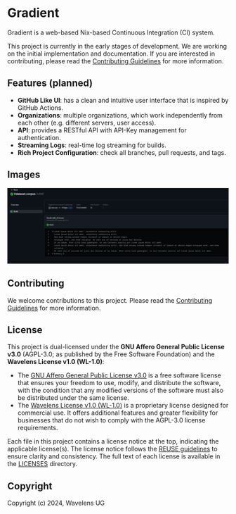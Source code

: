 # Gradient

Gradient is a web-based Nix-based Continuous Integration (CI) system.

This project is currently in the early stages of development. We are working on the initial implementation and documentation. If you are interested in contributing, please read the [Contributing Guidelines](CONTRIBUTING.md) for more information.

## Features (planned)

- **GitHub Like UI**: has a clean and intuitive user interface that is inspired by GitHub Actions.
- **Organizations**: multiple organizations, which work independently from each other (e.g. different servers, user access).
- **API**: provides a RESTful API with API-Key management for authentication.
- **Streaming Logs**: real-time log streaming for builds.
- **Rich Project Configuration**: check all branches, pull requests, and tags.

## Images

![Gradient](./docs/gradient.png)

## Contributing

We welcome contributions to this project. Please read the [Contributing Guidelines](CONTRIBUTING.md) for more information.

## License

This project is dual-licensed under the **GNU Affero General Public License v3.0** (AGPL-3.0; as published by the Free Software Foundation) and the **Wavelens License v1.0 (WL-1.0)**:

- The [GNU Affero General Public License v3.0](./LICENSES/AGPL-3.0-only.txt) is a free software license that ensures your freedom to use, modify, and distribute the software, with the condition that any modified versions of the software must also be distributed under the same license.
- The [Wavelens License v1.0 (WL-1.0)](./LICENSES/WL-1.0.txt) is a proprietary license designed for commercial use. It offers additional features and greater flexibility for businesses that do not wish to comply with the AGPL-3.0 license requirements.

Each file in this project contains a license notice at the top, indicating the applicable license(s). The license notice follows the [REUSE guidelines](https://reuse.software/) to ensure clarity and consistency. The full text of each license is available in the [LICENSES](./LICENSES/) directory.

## Copyright

Copyright (c) 2024, Wavelens UG
